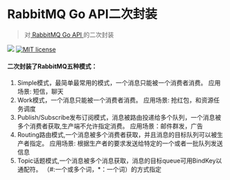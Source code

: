 # RabbitMQ Go API二次封装

> 对[ RabbitMQ Go API ](https://github.com/streadway/amqp) 的二次封装

[![](https://img.shields.io/badge/RabbitMQ-API-blue)](https://github.com/streadway/amqp)
[![MIT license](https://img.shields.io/badge/license-MIT-brightgreen.svg)](https://opensource.org/licenses/MIT)

#### 二次封装了RabbitMQ五种模式：
1. Simple模式，最简单最常用的模式，一个消息只能被一个消费者消费。
应用场景: 短信，聊天
2. Work模式，一个消息只能被一个消费者消费。
应用场景: 抢红包，和资源任务调度
3. Publish/Subscribe发布订阅模式，消息被路由投递给多个队列，一个消息被多个消费者获取,生产端不允许指定消费。
应用场景：邮件群发，广告
4. Routing路由模式,一个消息被多个消费者获取，并且消息的目标队列可以被生产者指定。
应用场景: 根据生产者的要求发送给特定的一个或者一批队列发送信息
5. Topic话题模式,一个消息被多个消息获取，消息的目标queue可用BindKey以通配符。
（#:一个或多个词，*：一个词）的方式指定
